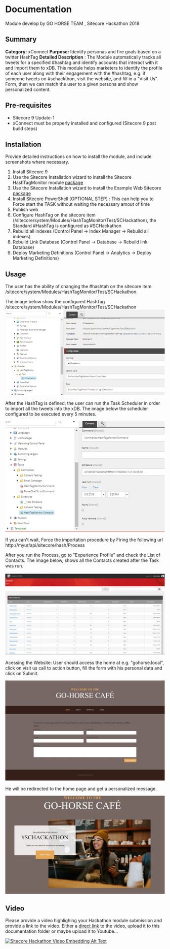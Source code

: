 # Documentation

Module develop by GO HORSE TEAM , Sitecore Hackathon 2018


## Summary

**Category:** xConnect
**Purpose:** Identify personas and fire goals based on a twitter HashTag
**Detailed Description** : The Module automatically tracks all tweets for a specified #hashtag and identify accounts that interact with it and import them to xDB. 
This module helps marketers to identify the profile of each user along with their engagement with the #hashtag, 
e.g. if someone tweets on #schackthon, visit the website, and fill in a "Visit Us" Form, then we can match the user to a given persona
and show personalized content.

## Pre-requisites
- Sitecore 9 Update-1
- xConnect must be properly installed and configured (Sitecore 9 post build steps)

## Installation

Provide detailed instructions on how to install the module, and include screenshots where necessary.
1. Install Sitecore 9
2. Use the Sitecore Installation wizard to install the Sitecore HashTagMonitor module [package](#link-to-package)
3. Use the Sitecore Installation wizard to install the Example Web Sitecore [package](#link-to-package)
4. Install Sitecore PowerShell [OPTIONAL STEP] : This can help you to Force start the TASK without waiting the necessary amout of time
5. Publish web 
6. Configure HashTag on the sitecore item (/sitecore/system/Modules/HashTagMonitor/Test/SCHackathon), the Standard #HashTag is configured as #SCHackathon
7. Rebuild all indexes (Control Panel ->  Index Manager -> Rebuild all indexes)
8. Rebuild Link Database (Control Panel ->  Database -> Rebuild link Database)
9. Deploy Marketing Definitions (Control Panel ->  Analytics  -> Deploy Marketing Definitions)

## Usage

The user has the ability of changing the #hashtah on the sitecore item /sitecore/system/Modules/HashTagMonitor/Test/SCHackathon.

The image below show the configured HashTag
/sitecore/system/Modules/HashTagMonitor/Test/SCHackathon
![HashTag](images/configurehashtag.png?raw=true "Configure HashTag")

After the HashTag is defined, the user can run the Task Scheduler in order to import all the tweets into the xDB.
The image below the scheduler configured to be executed every 5 minutes.

![Task Scheduler](images/taskscheduler.png?raw=true "Task Scheduler")

If you can't wait, Force the importation procedure by Firing the following url
http://myur/api/sitecore/hash/Process

After you run the Process, go to "Experience Profile" and check the List of Contacts. The image below, shows all the Contacts created after the Task was run.

![Contacts](images/contacts.png?raw=true "Contacts")

Acessing the Website:
User should access the home at e.g. "gohorse.local", click on visit us call to action button, fill the form with his personal data and click on Submit. 

![Visit Us](images/VisitUs.png?raw=true "Visit Us")

He will be redirected to the home page and get a personalized message.

![Thanks for tweeting](images/ThanksForTweeting.jpg?raw=true "Thanks for tweeting")

## Video

Please provide a video highlighing your Hackathon module submission and provide a link to the video. Either a [direct link](https://www.youtube.com/watch?v=EpNhxW4pNKk) to the video, upload it to this documentation folder or maybe upload it to Youtube...

[![Sitecore Hackathon Video Embedding Alt Text](https://img.youtube.com/vi/EpNhxW4pNKk/0.jpg)](https://www.youtube.com/watch?v=EpNhxW4pNKk)
